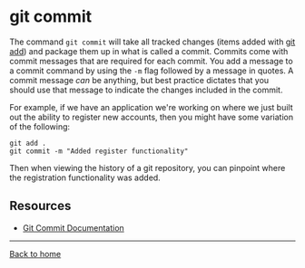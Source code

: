 # git commit
The command `git commit` will take all tracked changes (items added with [git add](./Add.md)) and package them up in what is called a commit. 
Commits come with commit messages that are required for each commit. You add a message to a commit command by using the `-m` flag followed by a message in quotes. 
A commit message _can_ be anything, but best practice dictates that you should use that message to indicate the changes included in the commit. 

For example, if we have an application we're working on where we just built out the ability to register new accounts, then you might have some variation of the following: 

```
git add . 
git commit -m "Added register functionality"
```
Then when viewing the history of a git repository, you can pinpoint where the registration functionality was added. 

## Resources 
- [Git Commit Documentation](https://git-scm.com/docs/git-commit)
---
[Back to home](../README.md)

